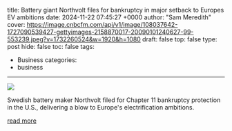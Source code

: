 title: Battery giant Northvolt files for bankruptcy in major setback to Europes EV ambitions
date: 2024-11-22 07:45:27 +0000
author: "Sam Meredith"
cover: https://image.cnbcfm.com/api/v1/image/108037642-1727090539427-gettyimages-2158870017-20090101240627-99-553239.jpeg?v=1732260524&w=1920&h=1080
draft: false
top: false
type: post
hide: false
toc: false
tags:
  - Business
categories:
  - business
---

![](https://image.cnbcfm.com/api/v1/image/108037642-1727090539427-gettyimages-2158870017-20090101240627-99-553239.jpeg?v=1732260524&w=1920&h=1080)

Swedish battery maker Northvolt filed for Chapter 11 bankruptcy protection in the U.S., delivering a blow to Europe's electrification ambitions.

[read more](https://www.cnbc.com/2024/11/22/northvolt-files-for-bankruptcy-in-setback-to-europes-ev-ambitions.html)
